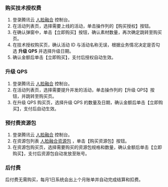 ### 购买技术授权费
1. 登录腾讯云 [人脸融合](https://console.cloud.tencent.com/ai/facemerge) 控制台。
2. 在活动列表页，选择需要上线的活动，单击操作列的【购买授权】按钮。
3. 在确认弹窗中，单击【立即购买】按钮，确认素材数量，再次确定跳转至购买页。
4. 在技术授权购买页，确认活动 ID 与活动名称无误，根据业务情况决定是否勾选 **升级 QPS** 并选择升级日期。
5. 确认金额后单击【立即购买】，支付后授权自动生效。

### 升级 QPS
1. 登录腾讯云 [人脸融合](https://console.cloud.tencent.com/ai/facemerge) 控制台。
2. 在活动列表页，选择需要提升并发的活动，单击操作列的【升级 QPS】按钮，并跳转至购买页。
3. 在升级 QPS 购买页，选择升级 QPS 的数量及日期，确认金额后单击【立即购买】，支付后自动生效。

### 预付费资源包
1. 登录腾讯云 [人脸融合](https://console.cloud.tencent.com/ai/facemerge) 控制台。
2. 在资源包列表 [人脸融合资源包](待提供) ，单击【购买资源包】按钮。
3. 在资源包购买页，选择需要购买的资源包规格和数量，确认金额后单击【立即购买】，支付后资源包自动发放至账号。

### 后付费
后付费无需购买，每月1日系统会出上个月账单并自动完成结算和扣费。

